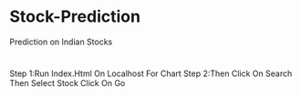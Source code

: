 # Stock-Prediction
Prediction on Indian Stocks
#
Step 1:Run Index.Html On Localhost For Chart 
Step 2:Then Click On Search Then Select Stock Click On Go
#

